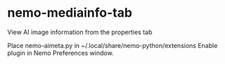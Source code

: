 # nemo-mediainfo-tab
View AI image information from the properties tab

Place nemo-aimeta.py in ~/.local/share/nemo-python/extensions
Enable plugin in Nemo Preferences window.
